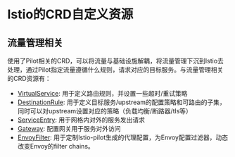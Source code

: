# Istio的CRD自定义资源

## 流量管理相关

使用了Pilot相关的CRD，可以将流量与基础设施解耦，将流量管理下沉到Istio去处理，通过Pilot指定流量遵循什么规则，请求对应的目标服务。与流量管理相关的CRD资源有：
+ [VirtualService](VirtualService.md): 用于定义路由规则，并设置一些超时/重试策略
+ [DestinationRule](DestinationRule.md): 用于定义目标服务/upstream的配置策略和可路由的子集，同时可以对upstream设置对应的策略（负载均衡/断路器/tls等）
+ [ServiceEntry](ServiceEntry.md): 用于网格内对外的服务发出请求
+ [Gateway](https://istio.io/latest/docs/reference/config/networking/gateway/): 配置网关用于服务对外访问
+ [EnvoyFilter](EnvoyFilter.md): 用于定制Istio-pilot生成的代理配置，为Envoy配置过滤器，动态改变Envoy的filter chains。